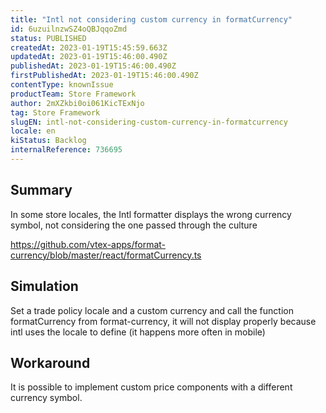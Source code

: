 ```yaml
---
title: "Intl not considering custom currency in formatCurrency"
id: 6uzuilnzwSZ4oQBJqqoZmd
status: PUBLISHED
createdAt: 2023-01-19T15:45:59.663Z
updatedAt: 2023-01-19T15:46:00.490Z
publishedAt: 2023-01-19T15:46:00.490Z
firstPublishedAt: 2023-01-19T15:46:00.490Z
contentType: knownIssue
productTeam: Store Framework
author: 2mXZkbi0oi061KicTExNjo
tag: Store Framework
slugEN: intl-not-considering-custom-currency-in-formatcurrency
locale: en
kiStatus: Backlog
internalReference: 736695
---
```


## Summary



In some store locales, the Intl formatter displays the wrong currency symbol, not considering the one passed through the culture


https://github.com/vtex-apps/format-currency/blob/master/react/formatCurrency.ts


##

## Simulation


Set a trade policy locale and a custom currency and call the function formatCurrency from format-currency, it will not display properly because intl uses the locale to define (it happens more often in mobile)


##

## Workaround


It is possible to implement custom price components with a different currency symbol.

